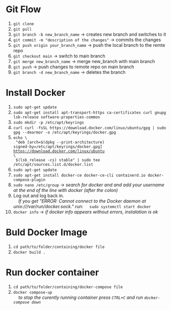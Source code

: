 # Git Flow

1. `git clone`
2. `git pull`
3. `git branch -b new_branch_name`                  -> creates new branch and switches to it
4. `git commit -m "description of the changes"`     -> commits the changes
5. `git push origin your_branch_name`               -> push the local branch to the remte repo
6. `git checkout main`                              -> switch to main branch
7. `git merge new_branch_name`                      -> merge new_branch with main branch 
8. `git push`                                       -> push changes to remote repo on main branch 
9. `git branch -d new_branch_name`                  -> deletes the branch

# Install Docker
1. `sudo apt-get update`
2. `sudo apt-get install apt-transport-https ca-certificates curl gnupg lsb-release software-properties-common`
3. `sudo mkdir -p /etc/apt/keyrings`
4. `curl curl -fsSL https://download.docker.com/linux/ubuntu/gpg | sudo gpg --dearmor -o /etc/apt/keyrings/docker.gpg`
5. <code>echo \ <br>
"deb [arch=$(dpkg --print-architecture) signed-by=/etc/apt/keyrings/docker.gpg] https://download.docker.com/linux/ubuntu \ <br>
\$(lsb_release -cs) stable" | sudo tee /etc/apt/sources.list.d/docker.list </code>
6. `sudo apt-get update`
7. `sudo apt-get install docker-ce docker-ce-cli containerd.io docker-compose-plugin`
8. `sudo nano /etc/group` -> *search for docker and and add your username at the end of the line with docker (after the colon)*
9. Log out and log back in.<br>
	&nbsp;&nbsp;&nbsp;&nbsp;*If you get "ERROR: Cannot connect to the Docker daemon at unix:///var/run/docker.sock." run:*
	    &nbsp;&nbsp;&nbsp;&nbsp;`sudo systemctl start docker`
10. `docker info` -> *if docker info appears without errors, instalation is ok*


# Buld Docker Image

1. `cd path/to/folder/containing/docker file`
2. `docker build .`

# Run docker container

1. `cd path/to/folder/containing/docker-compose file`
2. `docker compose-up`<br>
   &nbsp;&nbsp;&nbsp;&nbsp;*to stop the curently running container press `CTRL+C` and run `docker-compose down`*
